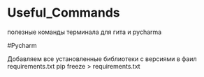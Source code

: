 # Useful_Commands
полезные команды терминала для гита и  pycharma

#Pycharm

Добавляем все установленные библиотеки с версиями в фаил requirements.txt
pip freeze > requirements.txt 
